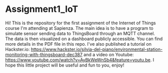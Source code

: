 # Assignment1_IoT

Hi! This is the repository for the first assignment of the Internet of Things course I'm attending at Sapienza. 
The main idea is to have a program to simulate sensor sending data to ThingsBoard through an MQTT channel. The data is then visualized on a dashboard publicly accessible. You can find more details in the PDF file in this repo.
I've also published a tutorial on Hackster.io: https://www.hackster.io/silvia-del-piano/environmental-station-monitoring-with-thingsboard-dec387 
and a video on Youtube: https://www.youtube.com/watch?v=AyBkWeWnSb4&feature=youtu.be.
I hope this little project will be useful and fun to you, enjoy!
